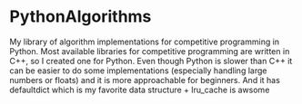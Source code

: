 # PythonAlgorithms
My library of algorithm implementations for competitive programming in Python.
Most available libraries for competitive programming are written in C++, so I created one for Python. Even though Python is slower than C++ it can be easier to do some implementations (especially handling large numbers or floats) and it is more approachable for beginners. And it has defaultdict which is my favorite data structure + lru_cache is awsome


